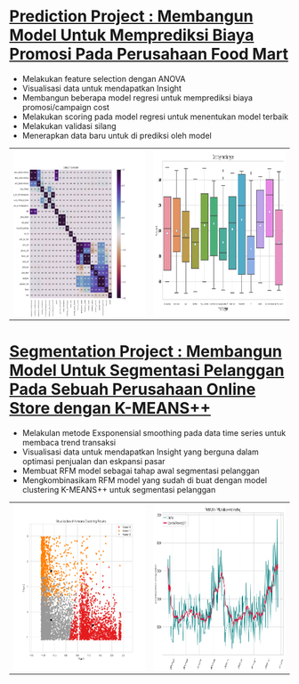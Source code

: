 # [Prediction Project : Membangun Model Untuk Memprediksi Biaya Promosi Pada Perusahaan Food Mart](https://github.com/bayunugrozzz/analiytics-project/blob/main/FOODMART_CAMPAIGN%20COST%20PREDICTION.ipynb)
* Melakukan feature selection dengan ANOVA
* Visualisasi data untuk mendapatkan Insight
* Membangun beberapa model regresi untuk memprediksi biaya promosi/campaign cost
* Melakukan scoring pada model regresi untuk menentukan model terbaik
* Melakukan validasi silang
* Menerapkan data baru untuk di prediksi oleh model
<table style="border-collapse: collapse;">
  <tr>
    <td><img src="https://github.com/bayunugrozzz/bayunugroho-portofolio/blob/main/images/corr_matrix.png" width="400" height="300" /></td>
    <td><img src="https://github.com/bayunugrozzz/bayunugroho-portofolio/blob/main/images/cost_by_media.png" width="400" height="300" /></td>
  </tr>
</table>

# [Segmentation Project : Membangun Model Untuk Segmentasi Pelanggan Pada Sebuah Perusahaan Online Store dengan K-MEANS++](https://github.com/bayunugrozzz/analiytics-project/blob/main/onlinestore_segmentation-jupyternotebook.ipynb)
* Melakulan metode Exsponensial smoothing pada data time series untuk membaca trend transaksi
* Visualisasi data untuk mendapatkan Insight yang berguna dalam optimasi penjualan dan eskpansi pasar
* Membuat RFM model sebagai tahap awal segmentasi pelanggan
* Mengkombinasikam RFM model yang sudah di buat dengan model clustering K-MEANS++ untuk segmentasi pelanggan
<table style="border-collapse: collapse;">
  <tr>
    <td><img src="https://github.com/bayunugrozzz/bayunugroho-portofolio/blob/main/images/kmeans%2B%2Bclustering.png" width="400" height="300" /></td>
    <td><img src="https://github.com/bayunugrozzz/bayunugroho-portofolio/blob/main/images/timeline_transaksi1EXPONENTIAL.png" width="400" height="300" /></td>
  </tr>
</table>
